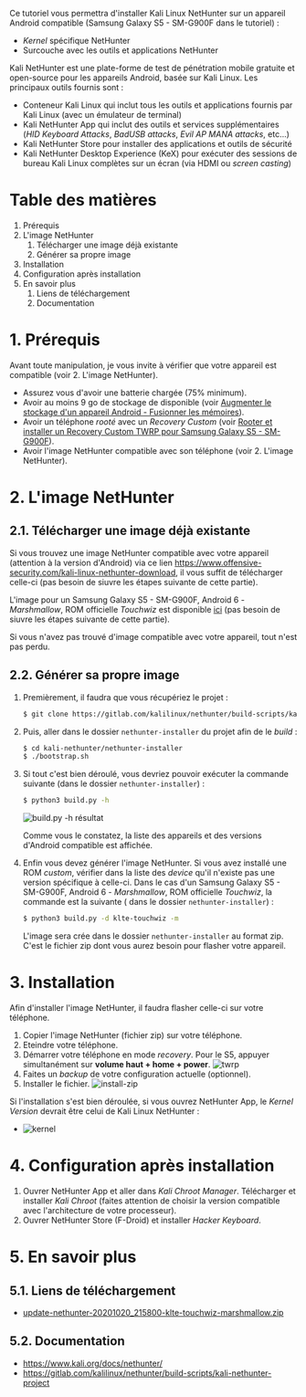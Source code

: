 [build.py-h]: https://api.lucien-brd.com/assets/images/blogs/kali-nethunter/build.py-h.webp "build.py -h résultat"
[install-zip]: https://api.lucien-brd.com/assets/images/blogs/kali-nethunter/install-zip.webp "installer zip"
[twrp]: https://api.lucien-brd.com/assets/images/blogs/kali-nethunter/twrp.webp "twrp"
[kernel]: https://api.lucien-brd.com/assets/images/blogs/kali-nethunter/kernel.webp "kernel"

Ce tutoriel vous permettra d'installer Kali Linux NetHunter sur un appareil Android compatible (Samsung Galaxy S5 - SM-G900F dans le tutoriel) :
* *Kernel* spécifique NetHunter
* Surcouche avec les outils et applications NetHunter

Kali NetHunter est une plate-forme de test de pénétration mobile gratuite et open-source pour les appareils Android, basée sur Kali Linux. Les principaux outils fournis sont :
* Conteneur Kali Linux qui inclut tous les outils et applications fournis par Kali Linux (avec un émulateur de terminal)
* Kali NetHunter App qui inclut des outils et services supplémentaires (*HID Keyboard Attacks*, *BadUSB attacks*, *Evil AP MANA attacks*, etc...)
* Kali NetHunter Store pour installer des applications et outils de sécurité
* Kali NetHunter Desktop Experience (KeX) pour exécuter des sessions de bureau Kali Linux complètes sur un écran (via HDMI ou *screen casting*)

# Table des matières

1. Prérequis
2. L'image NetHunter
    1. Télécharger une image déjà existante
    2. Générer sa propre image
3. Installation
4. Configuration après installation
5. En savoir plus
    1. Liens de téléchargement
    2. Documentation

# 1. Prérequis

Avant toute manipulation, je vous invite à vérifier que votre appareil est compatible (voir 2. L'image NetHunter).

* Assurez vous d'avoir une batterie chargée (75% minimum).
* Avoir au moins 9 go de stockage de disponible (voir [Augmenter le stockage d'un appareil Android - Fusionner les mémoires](https://www.lucien-brd.com/blog/increase-storage-android-device-merge-memory)).  
* Avoir un téléphone *rooté* avec un *Recovery Custom* (voir [Rooter et installer un Recovery Custom TWRP pour Samsung Galaxy S5 - SM-G900F](https://www.lucien-brd.com/blog/root-install-custom-recovery-twrp-sm-g900f)).
* Avoir l'image NetHunter compatible avec son téléphone (voir 2. L'image NetHunter).

# 2. L'image NetHunter

## 2.1. Télécharger une image déjà existante
Si vous trouvez une image NetHunter compatible avec votre appareil (attention à la version d'Android) via ce lien https://www.offensive-security.com/kali-linux-nethunter-download, il vous suffit de télécharger celle-ci (pas besoin de siuvre les étapes suivante de cette partie).

L'image pour un Samsung Galaxy S5 - SM-G900F, Android 6 - *Marshmallow*, ROM officielle *Touchwiz* est disponible [ici](https://api.lucien-brd.com/assets/documents/blogs/kali-nethunter/update-nethunter-20201020_215800-klte-touchwiz-marshmallow.zip) (pas besoin de siuvre les étapes suivante de cette partie).

Si vous n'avez pas trouvé d'image compatible avec votre appareil, tout n'est pas perdu.

## 2.2. Générer sa propre image
1. Premièrement, il faudra que vous récupériez le projet :
    ```sh
    $ git clone https://gitlab.com/kalilinux/nethunter/build-scripts/kali-nethunter-project.git
    ```

2. Puis, aller dans le dossier ```nethunter-installer``` du projet afin de le *build* :
    ```sh
    $ cd kali-nethunter/nethunter-installer
    $ ./bootstrap.sh
    ```

3. Si tout c'est bien déroulé, vous devriez pouvoir exécuter la commande suivante (dans le dossier ```nethunter-installer```) :
    ```sh
    $ python3 build.py -h
    ```

    ![build.py -h résultat][build.py-h]

    Comme vous le constatez, la liste des appareils et des versions d'Android compatible est affichée.

4. Enfin vous devez générer l'image NetHunter. Si vous avez installé une ROM *custom*, vérifier dans la liste des *device* qu'il n'existe pas une version spécifique à celle-ci.
    Dans le cas d'un Samsung Galaxy S5 - SM-G900F, Android 6 - *Marshmallow*, ROM officielle *Touchwiz*, la commande est la suivante ( dans le dossier ```nethunter-installer```) :
    ```sh
    $ python3 build.py -d klte-touchwiz -m
    ```
    L'image sera crée dans le dossier ```nethunter-installer``` au format zip.
    C'est le fichier zip dont vous aurez besoin pour flasher votre appareil.

# 3. Installation

Afin d'installer l'image NetHunter, il faudra flasher celle-ci sur votre téléphone.

1. Copier l'image NetHunter (fichier zip) sur votre téléphone.
2. Eteindre votre téléphone.
3. Démarrer votre téléphone en mode *recovery*.
    Pour le S5, appuyer simultanément sur **volume haut + home + power**.
    ![twrp][twrp]
3. Faites un *backup* de votre configuration actuelle (optionnel).
4. Installer le fichier. ![install-zip][install-zip]

Si l'installation s'est bien déroulée, si vous ouvrez NetHunter App, le *Kernel Version* devrait être celui de Kali Linux NetHunter :

* ![kernel][kernel]

# 4. Configuration après installation

1. Ouvrer NetHunter App et aller dans *Kali Chroot Manager*. Télécharger et installer *Kali Chroot* (faites attention de choisir la version compatible avec l'architecture de votre processeur).
2. Ouvrer NetHunter Store (F-Droid) et installer *Hacker Keyboard*.

# 5. En savoir plus

## 5.1. Liens de téléchargement

* [update-nethunter-20201020_215800-klte-touchwiz-marshmallow.zip](https://api.lucien-brd.com/assets/documents/blogs/kali-nethunter/update-nethunter-20201020_215800-klte-touchwiz-marshmallow.zip)

## 5.2. Documentation

* https://www.kali.org/docs/nethunter/
* https://gitlab.com/kalilinux/nethunter/build-scripts/kali-nethunter-project
